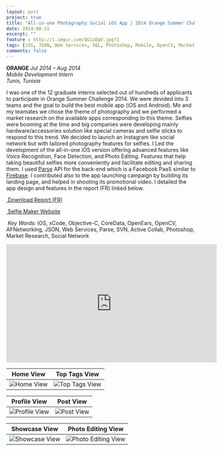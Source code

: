 ```yaml
---
layout: post
project: true
title: "All-in-one Photography Social iOS App | 2014 Orange Summer Challenge"
date: 2014-08-31
excerpt: ""
feature : http://i.imgur.com/QG1zDgV.jpg?1
tags: [iOS, JSON, Web Services, SQL, Photoshop, Mobile, OpenCV, Market Research, Social Network]
comments: false
---
```


<a href="https://www.orange.tn" target="_blank" style="text-decoration:none">__ORANGE__ </a> 
*Jul 2014 – Aug 2014*<br/>
*Mobile Development Intern*<br/>
*Tunis, Tunisia*<br/>
   

I was one of the 12 graduate interns selected out of hundreds of applicants to participate in Orange Summer Challenge 2014. We were devided into 3 teams and the goal to build the best mobile app (iOS and Android). Me and my teamates we chose the theme of photography and we performed a market research on the available apps corresponding to this theme. Selfies were booming at the time and big companies were developing mainly hardware/accessories solution like special cameras and selfie sticks to respond to this trend. We decided to launch an Instagram like social network but with tailored photography features for selfies. I Led the development of the all-in-one iOS version offering advanced features like Voice Recognition, Face Detection, and Photo Editing. Features that help taking beautiful selfies more conveniently and facilitate editing and sharing them. I used [Parse](https://parse.com) API for the back-end which is a Facebook PaaS similar to [Firebase](https://firebase.google.com). I contributed also to the app launching campaign by building its landing page, and helped in shooting its promotional video. I detailed the app design and features in the report (FR) linked below.<br/>

<a href="{{ site.url }}/assets/SelfieMaker_Report.pdf" class="button" download target="_blank"><i class="fa fa-download"></i>&nbsp;Download Report (FR)</a><br/>

<a href="http://selfiemaker.parseapp.com/" class="button" download target="_blank"><i class="fa fa-globe"></i>&nbsp;Selfie Maker Website</a><br/>

<i class="fa fa-key" aria-hidden="true"></i>&nbsp;*Key Words:* iOS, xCode, Objective-C, CoreData, OpenEars, OpenCV, AFNetworking, JSON, Web Services, Parse, SVN, Active Collab, Photoshop, Market Research, Social Network<br/>

<iframe width="560" height="315" src="https://www.youtube.com/embed/L8haSb9BcWE" frameborder="0" allowfullscreen></iframe><br/>


Home View             |  Top Tags View
:-------------------------:|:-------------------------:
![Home View](http://i.imgur.com/yCM0eUh.png?1 "Home View") |  ![Top Tags View](http://i.imgur.com/aq0i2ME.png?1 "Top Tags View")

Profile View             |  Post View
:-------------------------:|:-------------------------:
![Profile View](http://i.imgur.com/XKj35O5.png?1 "Profile View") |  ![Post View](http://i.imgur.com/3auZO9P.png?1 "Post View")

Showcase View             |  Photo Editing View
:-------------------------:|:-------------------------:
![Showcase View](http://i.imgur.com/CpEY0LW.png?1 "Showcase View") |  ![Photo Editing View](http://i.imgur.com/W1c3awv.png?1 "Photo Editing View")








